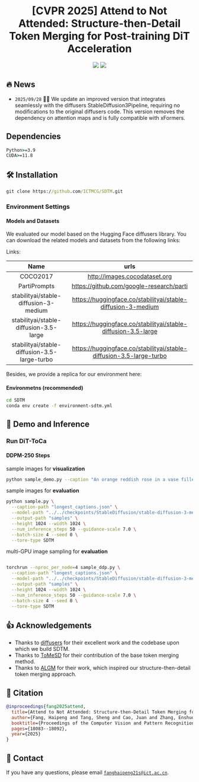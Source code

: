 <div align=center>
  
# **[CVPR 2025]** Attend to Not Attended: Structure-then-Detail Token Merging for Post-training DiT Acceleration

<p>
<a href='https://arxiv.org/pdf/2505.11707'><img src='https://img.shields.io/badge/Paper-arXiv-red'></a>
<a href='https://github.com/ICTMCG/SDTM'><img src='https://img.shields.io/badge/Project-Page-blue'></a>
</p>

</div>

## 🔥 News

* `2025/09/28` 🚀🚀 We update an improved version that integrates seamlessly with the diffusers StableDiffusion3Pipeline, requiring no modifications to the original diffusers code. This version removes the dependency on attention maps and is fully compatible with xFormers.

##  Dependencies
``` cmd
Python>=3.9
CUDA>=11.8
```

## 🛠 Installation

``` cmd
git clone https://github.com/ICTMCG/SDTM.git
```

### Environment Settings

#### Models and Datasets

We evaluated our model based on the Hugging Face diffusers library. You can download the related models and datasets from the following links:

Links:

| Name |                     urls                     |
| :--------------: | :------------------------------------------: |
|       COCO2017       |  http://images.cocodataset.org   |
|       PartiPrompts       |  https://github.com/google-research/parti   |
|       stabilityai/stable-diffusion-3-medium        |   https://huggingface.co/stabilityai/stable-diffusion-3-medium    |
|     stabilityai/stable-diffusion-3.5-large     | https://huggingface.co/stabilityai/stable-diffusion-3.5-large |
|     stabilityai/stable-diffusion-3.5-large-turbo     |    https://huggingface.co/stabilityai/stable-diffusion-3.5-large-turbo    |

Besides, we provide a replica for our environment here:

#### Environmetns (recommended)

  ```bash
  cd SDTM
  conda env create -f environment-sdtm.yml
  ```

</details>

## 🚀 Demo and Inference

### Run DiT-ToCa

#### DDPM-250 Steps

sample images for **visualization**

```bash
python sample_demo.py --caption "An orange reddish rose in a vase filled with water on top of a table."
```

sample images for **evaluation**

```bash
python sample.py \
  --caption-path "longest_captions.json" \
  --model-path "../../checkpoints/StableDiffusion/stable-diffusion-3-medium-diffusers" \
  --output-path "samples" \
  --height 1024 --width 1024 \
  --num_inference_steps 50 --guidance-scale 7.0 \
  --batch-size 4 --seed 0 \
  --tore-type SDTM
```

multi-GPU image sampling for **evaluation**

```bash

torchrun --nproc_per_node=4 sample_ddp.py \
  --caption-path "longest_captions.json" \
  --model-path "../../checkpoints/StableDiffusion/stable-diffusion-3-medium-diffusers" \
  --output-path "samples" \
  --height 1024 --width 1024 \
  --num_inference_steps 50 --guidance-scale 7.0 \
  --batch-size 4 --seed 0 \
  --tore-type SDTM
```

</details>

## 👍 Acknowledgements

- Thanks to [diffusers](https://github.com/huggingface/diffusers) for their excellent work and the codebase upon which we build SDTM.  
- Thanks to [ToMeSD](https://github.com/dbolya/tomesd) for their contribution of the base token merging method.  
- Thanks to [ALGM](https://github.com/tue-mps/algm-segmenter) for their work, which inspired our structure-then-detail token merging approach.  

## 📌 Citation

```bibtex
@inproceedings{fang2025attend,
  title={Attend to Not Attended: Structure-then-Detail Token Merging for Post-training DiT Acceleration},
  author={Fang, Haipeng and Tang, Sheng and Cao, Juan and Zhang, Enshuo and Tang, Fan and Lee, Tong-Yee},
  booktitle={Proceedings of the Computer Vision and Pattern Recognition Conference},
  pages={18083--18092},
  year={2025}
}
```

## :e-mail: Contact

If you have any questions, please email [`fanghaipeng21s@ict.ac.cn`](mailto:fanghaipeng21s@ict.ac.cn).
